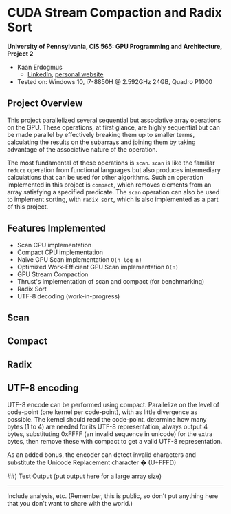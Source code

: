 CUDA Stream Compaction and Radix Sort
========================================

**University of Pennsylvania, CIS 565: GPU Programming and Architecture, Project 2**

* Kaan Erdogmus
  * [LinkedIn](https://linkedin.com/in/kaanberk), [personal website](https://kaan9.github.io)
* Tested on: Windows 10, i7-8850H @ 2.592GHz 24GB, Quadro P1000

## Project Overview
This project parallelized several sequential but associative array operations on the GPU. These operations, at first glance,
are highly sequential but can be made parallel by effectively breaking them up to smaller terms, calculating the results on the
subarrays and joining them by taking advantage of the associative nature of the operation.

The most fundamental of these operations is `scan`. `scan` is like the familiar `reduce` operation from functional languages but
also produces intermediary calculations that can be used for other algorithms. Such an operation implemented
in this project is `compact`, which removes elements from an array satisfying a specified predicate. The `scan`
operation can also be used to implement sorting, with `radix sort`, which is also implemented as a part of this project.

## Features Implemented
* Scan CPU implementation
* Compact CPU implementation
* Naive GPU Scan implementation `O(n log n)`
* Optimized Work-Efficient GPU Scan implementation `O(n)`
* GPU Stream Compaction
* Thrust's implementation of scan and compact (for benchmarking)
* Radix Sort
* UTF-8 decoding (work-in-progress)

## Scan

## Compact

## Radix


## UTF-8 encoding
UTF-8 encode can be performed using compact. Parallelize on the level of code-point (one kernel per code-point), with as little
divergence as possible. The kernel should read the code-point, determine how many bytes (1 to 4) are needed for its UTF-8
representation, always output 4 bytes, substituting 0xFFFF (an invalid sequence in unicode) for the extra bytes, then remove
these with compact to get a valid UTF-8 representation.

As an added bonus, the encoder can detect invalid characters and substitute the Unicode Replacement character � (U+FFFD)


##) Test Output
(put output here for a large array size)

---------
Include analysis, etc. (Remember, this is public, so don't put
anything here that you don't want to share with the world.)

